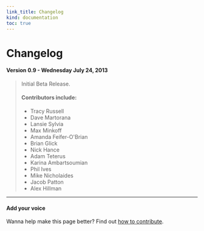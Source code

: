 ```yaml
--- 
link_title: Changelog
kind: documentation
toc: true
---
```


# Changelog

#### Version 0.9 - Wednesday July 24, 2013

> Initial Beta Release. 
> 
> #### Contributors include:
> * Tracy Russell
> * Dave Martorana
> * Lansie Sylvia
> * Max Minkoff
> * Amanda Feifer-O'Brian
> * Brian Glick
> * Nick Hance
> * Adam Teterus
> * Karina Ambartsoumian
> * Phil Ives
> * Mike Nicholaides
> * Jacob Patton
> * Alex Hillman


---

#### Add your voice

Wanna help make this page better? Find out [how to contribute](/07-guides/#6__Contributing_to_How_to_Indy_Hall).